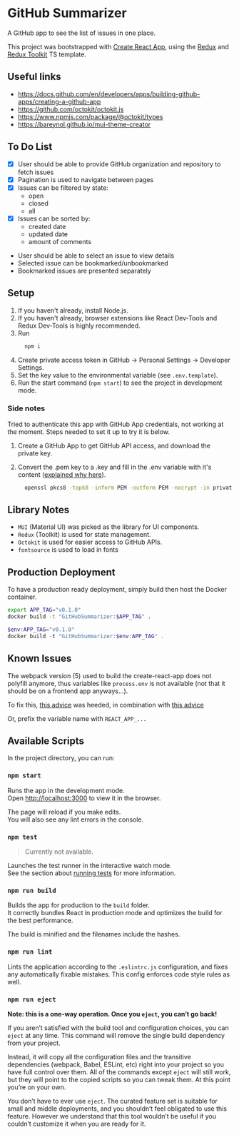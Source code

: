 # GitHub Summarizer

A GitHub app to see the list of issues in one place.

This project was bootstrapped with [Create React App](https://github.com/facebook/create-react-app), using the [Redux](https://redux.js.org/) and [Redux Toolkit](https://redux-toolkit.js.org/) TS template.

## Useful links

- https://docs.github.com/en/developers/apps/building-github-apps/creating-a-github-app
- https://github.com/octokit/octokit.js
- https://www.npmjs.com/package/@octokit/types
- https://bareynol.github.io/mui-theme-creator

## To Do List

- [x] User should be able to provide GitHub organization and repository to fetch issues
- [x] Pagination is used to navigate between pages
- [x] Issues can be filtered by state:
  - open
  - closed
  - all
- [x] Issues can be sorted by:
  - created date
  - updated date
  - amount of comments
- User should be able to select an issue to view details
- Selected issue can be bookmarked/unbookmarked
- Bookmarked issues are presented separately

## Setup

1. If you haven't already, install Node.js.
2. If you haven't already, browser extensions like React Dev-Tools and Redux Dev-Tools is highly recommended.
3. Run
   ```sh
     npm i
   ```
4. Create private access token in GitHub -> Personal Settings -> Developer Settings.
5. Set the key value to the environmental variable (see `.env.template`).
5. Run the start command (`npm start`) to see the project in development mode.

### Side notes
Tried to authenticate this app with GitHub App credentials, not working at the moment.
Steps needed to set it up to try it is below.
1. Create a GitHub App to get GitHub API access, and download the private key.
2. Convert the .pem key to a .key and fill in the .env variable with it's content ([explained why here](https://github.com/gr2m/universal-github-app-jwt)).

   ```sh
     openssl pkcs8 -topk8 -inform PEM -outform PEM -nocrypt -in private-key.pem -out private-key-pkcs8.key
   ```
## Library Notes

- `MUI` (Material UI) was picked as the library for UI components.
- `Redux` (Toolkit) is used for state management.
- `Octokit` is used for easier access to GitHub APIs.
- `fontsource` is used to load in fonts

## Production Deployment

To have a production ready deployment, simply build then host the Docker container.

```sh
export APP_TAG="v0.1.0"
docker build -t "GitHubSummarizer:$APP_TAG" .
```

```ps1
$env:APP_TAG="v0.1.0"
docker build -t "GitHubSummarizer:$env:APP_TAG" .
```

## Known Issues

The webpack version (5) used to build the create-react-app does not polyfill anymore, thus variables like `process.env` is not available (not that it should be on a frontend app anyways...).

To fix this, [this advice](https://stackoverflow.com/a/70982884) was heeded, in combination with [this advice](https://stackoverflow.com/a/63281179)

Or, prefix the variable name with `REACT_APP_...`

## Available Scripts

In the project directory, you can run:

### `npm start`

Runs the app in the development mode.\
Open [http://localhost:3000](http://localhost:3000) to view it in the browser.

The page will reload if you make edits.\
You will also see any lint errors in the console.

### `npm test`

> Currently not available.

Launches the test runner in the interactive watch mode.\
See the section about [running tests](https://facebook.github.io/create-react-app/docs/running-tests) for more information.

### `npm run build`

Builds the app for production to the `build` folder.\
It correctly bundles React in production mode and optimizes the build for the best performance.

The build is minified and the filenames include the hashes.

### `npm run lint`

Lints the application according to the `.eslintrc.js` configuration, and fixes any automatically fixable mistakes. This config enforces code style rules as well.

### `npm run eject`

**Note: this is a one-way operation. Once you `eject`, you can’t go back!**

If you aren’t satisfied with the build tool and configuration choices, you can `eject` at any time. This command will remove the single build dependency from your project.

Instead, it will copy all the configuration files and the transitive dependencies (webpack, Babel, ESLint, etc) right into your project so you have full control over them. All of the commands except `eject` will still work, but they will point to the copied scripts so you can tweak them. At this point you’re on your own.

You don’t have to ever use `eject`. The curated feature set is suitable for small and middle deployments, and you shouldn’t feel obligated to use this feature. However we understand that this tool wouldn’t be useful if you couldn’t customize it when you are ready for it.
